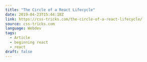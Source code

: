 ```yaml
---
title: "The Circle of a React Lifecycle"
date: 2019-04-23T15:44:18Z
link: https://css-tricks.com/the-circle-of-a-react-lifecycle/
source: css-tricks.com
language: Webdev
tags:
  - Article
  - beginning react
  - react
draft: false
---
```

